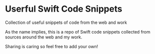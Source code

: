 # Userful Swift Code Snippets
Collection of useful snippets of code from the web and work

As the name implies, this is a repo of Swift code snippets collected from sources around the web and my work.

Sharing is caring so feel free to add your own!
